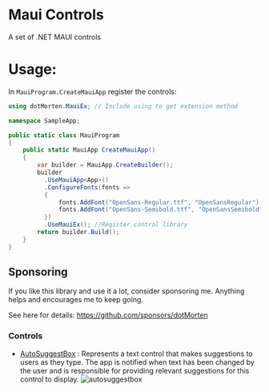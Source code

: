 # Maui Controls
A set of .NET MAUI controls

# Usage:
In `MauiProgram.CreateMauiApp` register the controls:

```cs
using dotMorten.MauiEx; // Include using to get extension method

namespace SampleApp;

public static class MauiProgram
{
    public static MauiApp CreateMauiApp()
    {
        var builder = MauiApp.CreateBuilder();
        builder
          .UseMauiApp<App>()
          .ConfigureFonts(fonts =>
          {
              fonts.AddFont("OpenSans-Regular.ttf", "OpenSansRegular");
              fonts.AddFont("OpenSans-Semibold.ttf", "OpenSansSemibold");
          })
          .UseMauiEx(); //Register control library
        return builder.Build();
    }
}
```

## Sponsoring

If you like this library and use it a lot, consider sponsoring me. Anything helps and encourages me to keep going.

See here for details: https://github.com/sponsors/dotMorten

### Controls

- [AutoSuggestBox](AutoSuggestBox/) : Represents a text control that makes suggestions to users as they type. The app is notified when text has been changed by the user and is responsible for providing relevant suggestions for this control to display.
![autosuggestbox](https://user-images.githubusercontent.com/1378165/51137780-42b30b80-17f4-11e9-8ac1-7b129fc3d9ee.gif)

